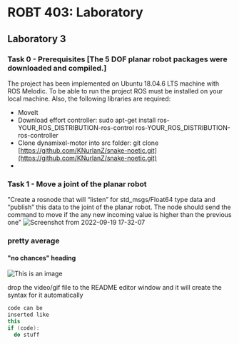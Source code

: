 # ROBT 403: Laboratory

## Laboratory 3 
### Task 0 - Prerequisites [The 5 DOF planar robot packages were downloaded and compiled.]


The project has been implemented on Ubuntu 18.04.6 LTS machine with ROS Melodic. To be able to run the project ROS must be installed on your local machine. Also, the following libraries are required:

  - MoveIt
  - Download effort controller: sudo apt-get install ros-YOUR_ROS_DISTRIBUTION-ros-control ros-YOUR_ROS_DISTRIBUTION-ros-controller
  - Clone dynamixel-motor into src folder: git clone [https://github.com/KNurlanZ/snake-noetic.git](https://github.com/KNurlanZ/snake-noetic.git)
  - 
### Task 1 - Move a joint of the planar robot
"Create a rosnode that will “listen” for std_msgs/Float64 type data and “publish” this data to the joint of the planar robot. The node should send the command to move if the any new incoming value is higher than the previous one"
![Screenshot from 2022-09-19 17-32-07](https://user-images.githubusercontent.com/38093116/191008124-7cea812c-dfe6-4c86-89e4-6124fec03f1e.png)


### pretty average
#### "no chances" heading

![This is an image](https://myoctocat.com/assets/images/base-octocat.svg)

drop the video/gif file to the README editor window and it will create the syntax for it automatically

```c++
code can be 
inserted like 
this
if (code):
  do stuff
```
